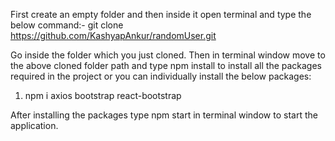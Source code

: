 First create an empty folder and then inside it open terminal and type the below command:-
git clone https://github.com/KashyapAnkur/randomUser.git

Go inside the folder which you just cloned.
Then in terminal window move to the above cloned folder path and type npm install to install all the packages required in the project
or you can individually install the below packages:
1. npm i axios bootstrap react-bootstrap

After installing the packages type npm start in terminal window to start the application.

